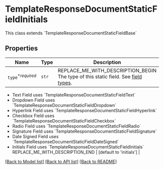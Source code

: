 # TemplateResponseDocumentStaticFieldInitials

This class extends &#x60;TemplateResponseDocumentStaticFieldBase&#x60;

## Properties
Name | Type | Description | Notes
------------ | ------------- | ------------- | -------------
| `type`<sup>*_required_</sup> | ```str``` | REPLACE_ME_WITH_DESCRIPTION_BEGIN The type of this static field. See [field types](/api/reference/constants/#field-types).

* Text Field uses &#x60;TemplateResponseDocumentStaticFieldText&#x60;
* Dropdown Field uses &#x60;TemplateResponseDocumentStaticFieldDropdown&#x60;
* Hyperlink Field uses &#x60;TemplateResponseDocumentStaticFieldHyperlink&#x60;
* Checkbox Field uses &#x60;TemplateResponseDocumentStaticFieldCheckbox&#x60;
* Radio Field uses &#x60;TemplateResponseDocumentStaticFieldRadio&#x60;
* Signature Field uses &#x60;TemplateResponseDocumentStaticFieldSignature&#x60;
* Date Signed Field uses &#x60;TemplateResponseDocumentStaticFieldDateSigned&#x60;
* Initials Field uses &#x60;TemplateResponseDocumentStaticFieldInitials&#x60; REPLACE_ME_WITH_DESCRIPTION_END |  [default to 'initials'] |

[[Back to Model list]](../README.md#documentation-for-models) [[Back to API list]](../README.md#documentation-for-api-endpoints) [[Back to README]](../README.md)

